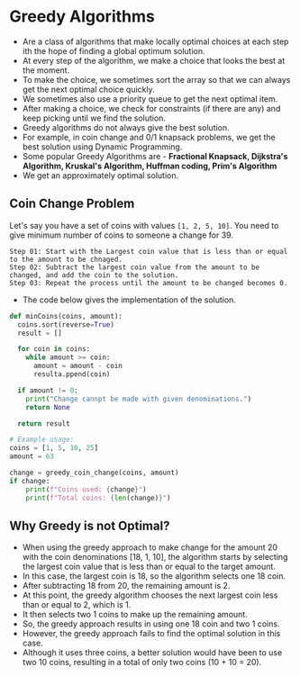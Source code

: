 # Greedy Algorithms
- Are a class of algorithms that make locally optimal choices at each step ith the hope of finding a global optimum solution.
- At every step of the algorithm, we make a choice that looks the best at the moment.
- To make the choice, we sometimes sort the array so that we can always get the next optimal choice quickly.
- We sometimes also use a priority queue to get the next optimal item.
- After making a choice, we check for constraints (if there are any) and keep picking until we find the solution.
- Greedy algorithms do not always give the best solution.
- For example, in coin change and 0/1 knapsack problems, we get the best solution using Dynamic Programming.
- Some popular Greedy Algorithms are - **Fractional Knapsack, Dijkstra's Algorithm, Kruskal's Algorithm, Huffman coding, Prim's Algorithm**
- We get an approximately optimal solution.

## Coin Change Problem
Let's say you have a set of coins with values `[1, 2, 5, 10]`.
You need to give minimum number of coins to someone a change for 39.
```
Step 01: Start with the Largest coin value that is less than or equal to the amount to be chnaged.
Step 02: Subtract the largest coin value from the amount to be changed, and add the coin to the solution.
Step 03: Repeat the process until the amount to be changed becomes 0.
```
- The code below gives the implementation of the solution.

```python
def minCoins(coins, amount):
  coins.sort(reverse=True)
  result = []

  for coin in coins:
    while amount >= coin:
      amount = amount - coin
      resulta.ppend(coin)

  if amount != 0:
    print("Change cannpt be made with given denominations.")
    return None

  return result

# Example usage:
coins = [1, 5, 10, 25]
amount = 63

change = greedy_coin_change(coins, amount)
if change:
    print(f"Coins used: {change}")
    print(f"Total coins: {len(change)}")
```
## Why Greedy is not Optimal?
- When using the greedy approach to make change for the amount 20 with the coin denominations [18, 1, 10], the algorithm starts by selecting the largest coin value that is less than or equal to the target amount.
- In this case, the largest coin is 18, so the algorithm selects one 18 coin.
- After subtracting 18 from 20, the remaining amount is 2.
- At this point, the greedy algorithm chooses the next largest coin less than or equal to 2, which is 1.
- It then selects two 1 coins to make up the remaining amount.
- So, the greedy approach results in using one 18 coin and two 1 coins.
- However, the greedy approach fails to find the optimal solution in this case.
- Although it uses three coins, a better solution would have been to use two 10 coins, resulting in a total of only two coins (10 + 10 = 20).
